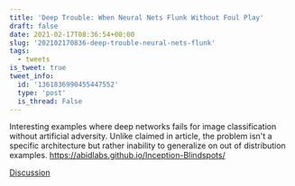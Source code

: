 ```yaml
---
title: 'Deep Trouble: When Neural Nets Flunk Without Foul Play'
draft: false
date: 2021-02-17T08:36:54+00:00
slug: '202102170836-deep-trouble-neural-nets-flunk'
tags:
  - tweets
is_tweet: true
tweet_info:
  id: '1361836990455447552'
  type: 'post'
  is_thread: False
---
```




Interesting examples where deep networks fails for image classification without artificial adversity. Unlike claimed in article, the problem isn't a specific architecture but rather inability to generalize on out of distribution examples.
<https://abidlabs.github.io/Inception-Blindspots/>

[Discussion](https://x.com/sytelus/status/1361836990455447552)
